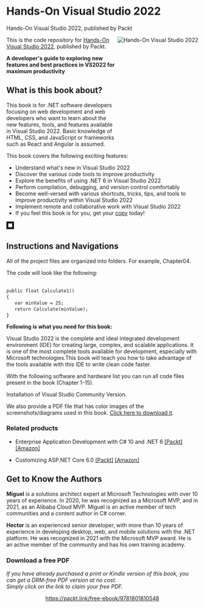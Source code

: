 # Hands-On Visual Studio 2022
Hands-On Visual Studio 2022, published by Packt

<a href="https://www.packtpub.com/product/hands-on-visual-studio-2022/9781801810548"><img src="https://static.packt-cdn.com/products/9781801810548/cover/smaller" alt="Hands-On Visual Studio 2022" height="256px" align="right"></a>

This is the code repository for [Hands-On Visual Studio 2022](https://www.packtpub.com/product/hands-on-visual-studio-2022/9781801810548), published by Packt.

**A developer's guide to exploring new features and best practices in VS2022 for maximum productivity**

## What is this book about?

This book is for .NET software developers focusing on web development and web developers who want to learn about the new features, tools, and features available in Visual Studio 2022. Basic knowledge of HTML, CSS, and JavaScript or frameworks such as React and Angular is assumed.	

This book covers the following exciting features:

* Understand what's new in Visual Studio 2022
* Discover the various code tools to improve productivity
* Explore the benefits of using .NET 6 in Visual Studio 2022
* Perform compilation, debugging, and version control comfortably
* Become well-versed with various shortcuts, tricks, tips, and tools to improve productivity within Visual Studio 2022
* Implement remote and collaborative work with Visual Studio 2022
* If you feel this book is for you, get your [copy](https://www.amazon.com/dp/1801070946) today!

<a href="https://www.packtpub.com/?utm_source=github&utm_medium=banner&utm_campaign=GitHubBanner"><img src="https://raw.githubusercontent.com/PacktPublishing/GitHub/master/GitHub.png" 
alt="https://www.packtpub.com/" border="5" /></a>


## Instructions and Navigations
All of the project files are organized into folders. For example, Chapter04.

The code will look like the following:

```

public float Calculate1()
{
   var minValue = 25;
   return Calculate(minValue);
}

```

**Following is what you need for this book:**

Visual Studio 2022 is the complete and ideal integrated development environment (IDE) for creating large, complex, and scalable applications. It is one of the most complete tools available for development, especially with Microsoft technologies.This book will teach you how to take advantage of the tools available with this IDE to write clean code faster.

With the following software and hardware list you can run all code files present in the book (Chapter 1-15).

Installation of	Visual Studio Community Version.


We also provide a PDF file that has color images of the screenshots/diagrams used in this book. [Click here to download it](https://packt.link/VHA6o).


### Related products <Other books you may enjoy>
* Enterprise Application Development with C# 10 and .NET 6 [[Packt]](https://www.packtpub.com/product/enterprise-application-development-with-c-10-and-net-6/9781803232973) [[Amazon]](https://www.amazon.com/Enterprise-Application-Development-NET-professional/dp/1803232978)

* Customizing ASP.NET Core 6.0 [[Packt]](https://www.packtpub.com/product/customizing-asp-net-core-6-0-second-edition/9781803233604) [[Amazon]](https://www.amazon.com/Customizing-ASP-NET-Core-6-0-applications/dp/1803233605)

## Get to Know the Authors
**Miguel** is a solutions architect expert at Microsoft Technologies with over 10 years of experience. In 2020, he was recognized as a Microsoft MVP, and in 2021, as an Alibaba Cloud MVP. Miguel is an active member of tech communities and a content author in C# corner.

**Hector** is an experienced senior developer, with more than 10 years of experience in developing desktop, web, and mobile solutions with the .NET platform. He was recognized in 2021 with the Microsoft MVP award. He is an active member of the community and has his own training academy.
### Download a free PDF

 <i>If you have already purchased a print or Kindle version of this book, you can get a DRM-free PDF version at no cost.<br>Simply click on the link to claim your free PDF.</i>
<p align="center"> <a href="https://packt.link/free-ebook/9781801810548">https://packt.link/free-ebook/9781801810548 </a> </p>